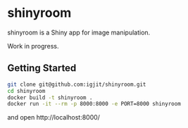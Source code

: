 # shinyroom

<!-- badges: start -->
<!-- badges: end -->

shinyroom is a Shiny app for image manipulation.

Work in progress.

## Getting Started

```sh
git clone git@github.com:igjit/shinyroom.git
cd shinyroom
docker build -t shinyroom .
docker run -it --rm -p 8000:8000 -e PORT=8000 shinyroom
```

and open http://localhost:8000/
